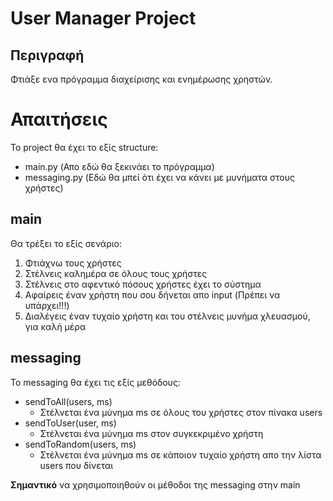 # User Manager Project

## Περιγραφή

Φτιάξε ενα πρόγραμμα διαχείρισης και ενημέρωσης χρηστών.


# Απαιτήσεις
Το project θα έχει το εξίς structure:
- main.py (Απο εδώ θα ξεκινάει το πρόγραμμα)
- messaging.py (Εδώ θα μπεί ότι έχει να κάνει με μυνήματα στους χρήστες)

## main
Θα τρέξει το εξίς σενάριο:
1. Φτιάχνω τους χρήστες
2. Στέλνεις καλημέρα σε όλους τους χρήστες
3. Στέλνεις στο αφεντικό πόσους χρήστες έχει το σύστημα
4. Αφαίρεις έναν χρήστη που σου δήνεται απο input (Πρέπει να υπάρχει!!!)
5. Διαλέγεις έναν τυχαίο χρήστη και του στέλνεις μυνήμα χλευασμού, για καλή μέρα

## messaging
To messaging θα έχει τις εξίς μεθόδους:
- sendToAll(users, ms)
    - Στέλνεται ένα μύνημα ms σε όλους του χρήστες στον πίνακα users
- sendToUser(user, ms)
    - Στέλνεται ένα μύνημα ms στον συγκεκριμένο χρήστη
- sendToRandom(users, ms)
    - Στέλνεται ένα μύνημα ms σε κάποιον τυχαίο χρήστη απο την λίστα users που δίνεται

**Σημαντικό** να χρησιμοποιηθούν οι μέθοδοι της messaging στην main